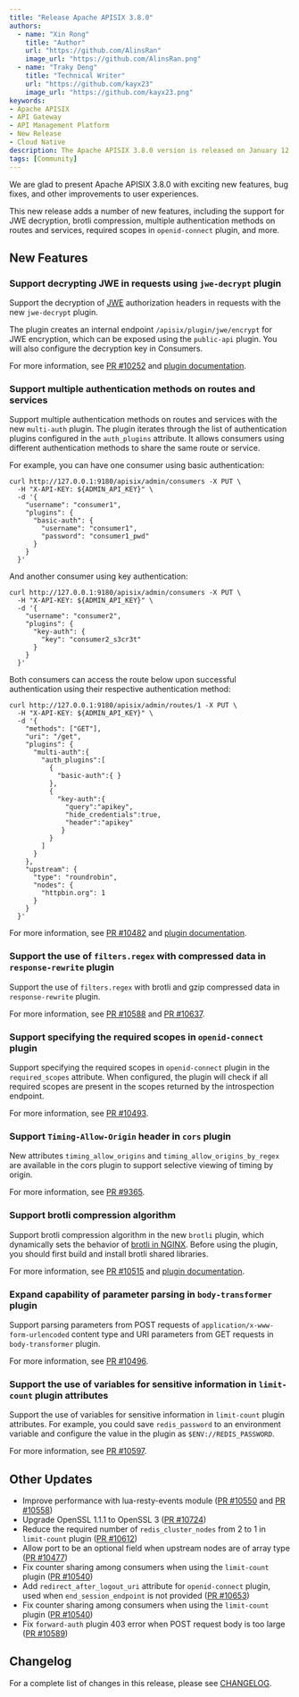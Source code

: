 ```yaml
---
title: "Release Apache APISIX 3.8.0"
authors:
  - name: "Xin Rong"
    title: "Author"
    url: "https://github.com/AlinsRan"
    image_url: "https://github.com/AlinsRan.png"
  - name: "Traky Deng"
    title: "Technical Writer"
    url: "https://github.com/kayx23"
    image_url: "https://github.com/kayx23.png"
keywords:
- Apache APISIX
- API Gateway
- API Management Platform
- New Release
- Cloud Native
description: The Apache APISIX 3.8.0 version is released on January 12, 2024. This release includes a few new features, bug fixes, and other improvements to user experiences.
tags: [Community]
---
```


We are glad to present Apache APISIX 3.8.0 with exciting new features, bug fixes, and other improvements to user experiences.

<!--truncate-->

This new release adds a number of new features, including the support for JWE decryption, brotli compression, multiple authentication methods on routes and services, required scopes in `openid-connect` plugin, and more.

## New Features

### Support decrypting JWE in requests using `jwe-decrypt` plugin

Support the decryption of [JWE](https://datatracker.ietf.org/doc/html/rfc7516) authorization headers in requests with the new `jwe-decrypt` plugin.

The plugin creates an internal endpoint `/apisix/plugin/jwe/encrypt` for JWE encryption, which can be exposed using the `public-api` plugin. You will also configure the decryption key in Consumers.

For more information, see [PR #10252](https://github.com/apache/apisix/pull/10252) and [plugin documentation](https://github.com/apache/apisix/blob/master/docs/en/latest/plugins/jwe-decrypt.md).

### Support multiple authentication methods on routes and services

Support multiple authentication methods on routes and services with the new `multi-auth` plugin. The plugin iterates through the list of authentication plugins configured in the `auth_plugins` attribute. It allows consumers using different authentication methods to share the same route or service.

For example, you can have one consumer using basic authentication:

```shell
curl http://127.0.0.1:9180/apisix/admin/consumers -X PUT \
  -H "X-API-KEY: ${ADMIN_API_KEY}" \
  -d '{
    "username": "consumer1",
    "plugins": {
      "basic-auth": {
        "username": "consumer1",
        "password": "consumer1_pwd"
      }
    }
  }'
```

And another consumer using key authentication:

```shell
curl http://127.0.0.1:9180/apisix/admin/consumers -X PUT \
  -H "X-API-KEY: ${ADMIN_API_KEY}" \
  -d '{
    "username": "consumer2",
    "plugins": {
      "key-auth": {
        "key": "consumer2_s3cr3t"
      }
    }
  }'
```

Both consumers can access the route below upon successful authentication using their respective authentication method:

```shell
curl http://127.0.0.1:9180/apisix/admin/routes/1 -X PUT \
  -H "X-API-KEY: ${ADMIN_API_KEY}" \
  -d '{
    "methods": ["GET"],
    "uri": "/get",
    "plugins": {
      "multi-auth":{
        "auth_plugins":[
          {
            "basic-auth":{ }
          },
          {
            "key-auth":{
              "query":"apikey",
              "hide_credentials":true,
              "header":"apikey"
             }
          }
        ]
      }
    },
    "upstream": {
      "type": "roundrobin",
      "nodes": {
        "httpbin.org": 1
      }
    }
  }'
```

For more information, see [PR #10482](https://github.com/apache/apisix/pull/10482) and [plugin documentation](https://github.com/apache/apisix/blob/master/docs/en/latest/plugins/multi-auth.md).

### Support the use of `filters.regex` with compressed data in `response-rewrite` plugin

Support the use of `filters.regex` with brotli and gzip compressed data in `response-rewrite` plugin.

For more information, see [PR #10588](https://github.com/apache/apisix/pull/10588) and [PR #10637](https://github.com/apache/apisix/pull/10637).

### Support specifying the required scopes in `openid-connect` plugin

Support specifying the required scopes in `openid-connect` plugin in the `required_scopes` attribute. When configured, the plugin will check if all required scopes are present in the scopes returned by the introspection endpoint.

For more information, see [PR #10493](https://github.com/apache/apisix/pull/10493).

### Support `Timing-Allow-Origin` header in `cors` plugin

New attributes `timing_allow_origins` and `timing_allow_origins_by_regex` are available in the cors plugin to support selective viewing of timing by origin.

For more information, see [PR #9365](https://github.com/apache/apisix/pull/9365).

### Support brotli compression algorithm

Support brotli compression algorithm in the new `brotli` plugin, which dynamically sets the behavior of [brotli in NGINX](https://github.com/google/ngx_brotli). Before using the plugin, you should first build and install brotli shared libraries.

For more information, see [PR #10515](https://github.com/apache/apisix/pull/10515) and [plugin documentation](https://github.com/apache/apisix/blob/master/docs/en/latest/plugins/brotli.md).

### Expand capability of parameter parsing in `body-transformer` plugin

Support parsing parameters from POST requests of `application/x-www-form-urlencoded` content type and URI parameters from GET requests in `body-transformer` plugin.

For more information, see [PR #10496](https://github.com/apache/apisix/pull/10496).

### Support the use of variables for sensitive information in `limit-count` plugin attributes

Support the use of variables for sensitive information in `limit-count` plugin attributes. For example, you could save `redis_password` to an environment variable and configure the value in the plugin as `$ENV://REDIS_PASSWORD`.

For more information, see [PR #10597](https://github.com/apache/apisix/pull/10597).

## Other Updates

- Improve performance with lua-resty-events module ([PR #10550](https://github.com/apache/apisix/pull/10550) and [PR #10558](https://github.com/apache/apisix/pull/10558))
- Upgrade OpenSSL 1.1.1 to OpenSSL 3 ([PR #10724](https://github.com/apache/apisix/pull/10724))
- Reduce the required number of `redis_cluster_nodes` from 2 to 1 in `limit-count` plugin  ([PR #10612](https://github.com/apache/apisix/pull/10612))
- Allow port to be an optional field when upstream nodes are of array type ([PR #10477](https://github.com/apache/apisix/pull/10477))
- Fix counter sharing among consumers when using the `limit-count` plugin ([PR #10540](https://github.com/apache/apisix/pull/10540))
- Add `redirect_after_logout_uri` attribute for `openid-connect` plugin, used when `end_session_endpoint` is not provided ([PR #10653](https://github.com/apache/apisix/pull/10653))
- Fix counter sharing among consumers when using the `limit-count` plugin ([PR #10540](https://github.com/apache/apisix/pull/10540))
- Fix `forward-auth` plugin 403 error when POST request body is too large ([PR #10589](https://github.com/apache/apisix/pull/10589))

## Changelog

For a complete list of changes in this release, please see [CHANGELOG](https://github.com/apache/apisix/blob/master/CHANGELOG.md#380).
